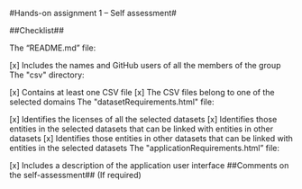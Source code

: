 #Hands-on assignment 1 – Self assessment#

##Checklist##

The “README.md” file:

[x] Includes the names and GitHub users of all the members of the group
The "csv" directory:

[x] Contains at least one CSV file
[x] The CSV files belong to one of the selected domains
The "datasetRequirements.html" file:

[x] Identifies the licenses of all the selected datasets
[x] Identifies those entities in the selected datasets that can be linked with entities in other datasets
[x] Identifies those entities in other datasets that can be linked with entities in the selected datasets
The "applicationRequirements.html” file:

[x] Includes a description of the application user interface
##Comments on the self-assessment## (If required)